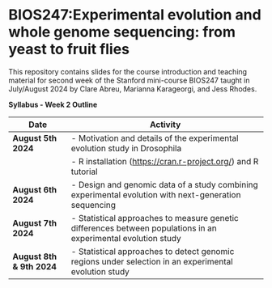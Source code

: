 # BIOS247:Experimental evolution and whole genome sequencing: from yeast to fruit flies

This repository contains slides for the course introduction and teaching material for second week of the Stanford mini-course BIOS247 taught in July/August 2024 by Clare Abreu, Marianna Karageorgi, and Jess Rhodes.

**Syllabus - Week 2 Outline**


| Date                      | Activity                                                                                          |
|---------------------------|---------------------------------------------------------------------------------------------------|
| **August 5th 2024**       | - Motivation and details of the experimental evolution study in Drosophila                        |
|                           | - R installation (https://cran.r-project.org/) and R tutorial                                                              |
| **August 6th 2024**       | - Design and genomic data of a study combining experimental evolution with next-generation sequencing |
| **August 7th 2024**       | - Statistical approaches to measure genetic differences between populations in an experimental evolution study |
| **August 8th & 9th 2024** | - Statistical approaches to detect genomic regions under selection in an experimental evolution study |
